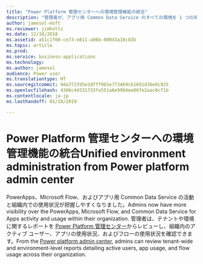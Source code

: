 ```yaml
---
title: "Power Platform 管理センターへの環境管理機能の統合"
description: "管理者が、アプリ用 Common Data Service のすべての環境を 1 つの場所からプロビジョニングし、監視し、管理できるようになります"
author: jamesol-msft
ms.reviewer: jimholtz
ms.date: 12/10/2018
ms.assetid: a51c1f60-ce73-e811-a96b-000d3a18c83b
ms.topic: article
ms.prod: 
ms.service: business-applications
ms.technology: 
ms.author: jamesol
audience: Power user
ms.translationtype: HT
ms.sourcegitcommit: 9da772fd5e2dfff965e7f3469c61691d36e0c925
ms.openlocfilehash: 4306c44331733fe551a6e9904ee067e2aac0cf1b
ms.contentlocale: ja-jp
ms.lasthandoff: 01/18/2019

---
```

# <a name="unified-environment-administration-from-power-platform-admin-center"></a><span data-ttu-id="2a08d-103">Power Platform 管理センターへの環境管理機能の統合</span><span class="sxs-lookup"><span data-stu-id="2a08d-103">Unified environment administration from Power platform admin center</span></span>




<span data-ttu-id="2a08d-104">PowerApps、Microsoft Flow、およびアプリ用 Common Data Service の活動と組織内での使用状況が把握しやすくなりました。</span><span class="sxs-lookup"><span data-stu-id="2a08d-104">Admins now have more visibility over the PowerApps, Microsoft Flow, and Common Data Service for Apps activity and usage within their organization.</span></span> <span data-ttu-id="2a08d-105">管理者は、テナントや環境に関するレポートを [Power Platform 管理センター](https://go.microsoft.com/fwlink/?linkid=875536)からレビューし、組織内のアクティブ ユーザー、アプリの使用状況、およびフローの使用状況を確認できます。</span><span class="sxs-lookup"><span data-stu-id="2a08d-105">From the [Power platform admin center](https://go.microsoft.com/fwlink/?linkid=875536), admins can review tenant-wide and environment-level reports detailing active users, app usage, and flow usage across their organization.</span></span>

